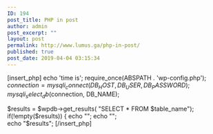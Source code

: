 ```yaml
---
ID: 194
post_title: PHP in post
author: admin
post_excerpt: ""
layout: post
permalink: http://www.lumus.ga/php-in-post/
published: true
post_date: 2019-04-04 03:15:34
---
```

[insert_php]
echo 'time is';
require_once(ABSPATH . 'wp-config.php');
$connection = mysqli_connect(DB_HOST, DB_USER, DB_PASSWORD);
mysqli_select_db($connection, DB_NAME);

$results = $wpdb->get_results( "SELECT * FROM $table_name"); 
if(!empty($results)) 
{
   echo "<table width='100%' border='0'>"; 
   echo "<tbody>";      
   echo "$results";
[/insert_php]